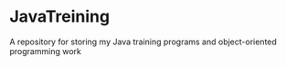 # JavaTreining
A repository for storing my Java training programs and object-oriented programming work
